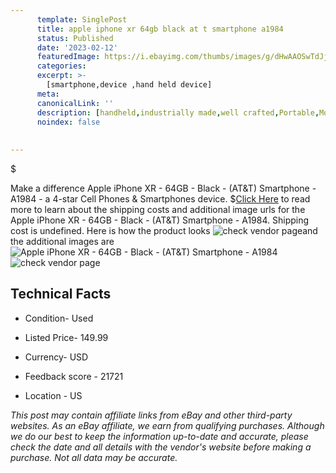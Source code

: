 ```yaml
---
      template: SinglePost
      title: apple iphone xr 64gb black at t smartphone a1984
      status: Published
      date: '2023-02-12'
      featuredImage: https://i.ebayimg.com/thumbs/images/g/dHwAAOSwTdJj4Xzj/s-l225.jpg
      categories: 
      excerpt: >-
        [smartphone,device ,hand held device]
      meta:
      canonicalLink: ''
      description: [handheld,industrially made,well crafted,Portable,Mobile,Compact,Convenient,Lightweight,Maneuverable,Man-portable,Miniature,Carriable,Hand-held,Light,Holdable,Transportable,Mobile device,Pocket-sized,On-the-go,Wireless,Cordless,Compact size,Convenient size, smartphone,device ,hand held device]
      noindex: false
      
        
---
```

$

Make a difference Apple iPhone XR - 64GB - Black - (AT&T) Smartphone - A1984 - a 4-star Cell Phones & Smartphones device.
$[Click Here](https://www.ebay.com/itm/255966370702?hash=item3b98c8db8e%3Ag%3AdHwAAOSwTdJj4Xzj&mkevt=1&mkcid=1&mkrid=711-53200-19255-0&campid=%253CePNCampaignId%253E&customid=%253CreferenceId%253E&toolid=10049) to read more to learn about the shipping costs and additional image urls for the Apple iPhone XR - 64GB - Black - (AT&T) Smartphone - A1984. Shipping cost is undefined. Here is how the product looks ![check vendor page](https://i.ebayimg.com/thumbs/images/g/dHwAAOSwTdJj4Xzj/s-l225.jpg)and the additional images are![Apple iPhone XR - 64GB - Black - (AT&T) Smartphone - A1984](https://i.ebayimg.com/images/g/dHwAAOSwTdJj4Xzj/s-l1600.jpg)![check vendor page](https://origin-galleryplus.ebayimg.com/ws/web/255966370702_2_0_1/225x225.jpg,https://origin-galleryplus.ebayimg.com/ws/web/255966370702_3_0_1/225x225.jpg,https://origin-galleryplus.ebayimg.com/ws/web/255966370702_4_0_1/225x225.jpg,https://origin-galleryplus.ebayimg.com/ws/web/255966370702_5_0_1/225x225.jpg)



 ## Technical Facts 



     
      

 - Condition- Used 


      

 - Listed Price- 149.99 


      

 - Currency- USD 


      

 - Feedback score - 21721 


      

 - Location - US 


      
      

 *_This post may contain affiliate links from eBay and other third-party websites. As an eBay affiliate, we earn from qualifying purchases. Although we do our best to keep the information up-to-date and accurate, please check the date and all details with the vendor's website before making a purchase. Not all data may be accurate._*






